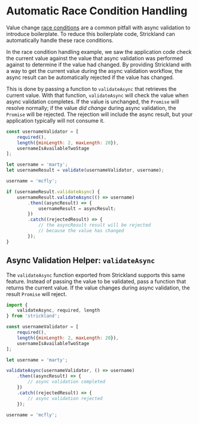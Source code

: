 # Automatic Race Condition Handling

Value change [race conditions](./RaceConditions.md) are a common pitfall with async validation to introduce boilerplate. To reduce this boilerplate code, Strickland can automatically handle these race conditions.

In the race condition handling example, we saw the application code check the current value against the value that async validation was performed against to determine if the value had changed. By providing Strickland with a way to get the current value during the async validation workflow, the async result can be automatically rejected if the value has changed.

This is done by passing a function to `validateAsync` that retrieves the current value. With that function, `validateAsync` will check the value when async validation completes. If the value is unchanged, the `Promise` will resolve normally; if the value _did change_ during async validation, the `Promise` will be rejected. The rejection will include the async result, but your application typically will not consume it.

``` jsx
const usernameValidator = [
    required(),
    length({minLength: 2, maxLength: 20}),
    usernameIsAvailableTwoStage
];

let username = 'marty';
let usernameResult = validate(usernameValidator, username);

username = 'mcfly';

if (usernameResult.validateAsync) {
    usernameResult.validateAsync(() => username)
        .then((asyncResult) => {
            usernameResult = asyncResult;
        })
        .catch((rejectedResult) => {
            // the asyncResult result will be rejected
            // because the value has changed
        });
}
```

## Async Validation Helper: `validateAsync`

The `validateAsync` function exported from Strickland supports this same feature. Instead of passing the value to be validated, pass a function that returns the current value. If the value changes during async validation, the result `Promise` will reject.

``` jsx
import {
    validateAsync, required, length
} from 'strickland';

const usernameValidator = [
    required(),
    length({minLength: 2, maxLength: 20}),
    usernameIsAvailableTwoStage
];

let username = 'marty';

validateAsync(usernameValidator, () => username)
    .then((asyncResult) => {
        // async validation completed
    })
    .catch((rejectedResult) => {
        // async validation rejected
    });

username = 'mcfly';
```
